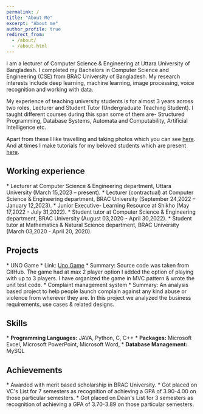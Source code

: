 ```yaml
---
permalink: /
title: "About Me"
excerpt: "About me"
author_profile: true
redirect_from: 
  - /about/
  - /about.html
---
```



I am a lecturer of Computer Science & Engineering at Uttara University of Bangladesh. I completed my Bachelors in Computer Science and Engineering (CSE) from BRAC 
University of Bangladesh. My research interests include deep learning, machine learning, image processing, voice recognition and working with data. 

My experience of teaching university students is for almost 3 years across two roles, Lecturer and Student Tutor (Undergraduate Teaching Student). I taught different 
courses during this span some of them are- Structured Programming, Database Systems, Automata and Computability, Artificial Intelligence etc.

Apart from these I like travelling and taking photos which you can see <a href="https://www.instagram.com/hussainmuhammadakif/">here</a>. And at times I make tutorials for my beloved students which are present <a href="https://www.youtube.com/@akifhussain9680/videos">here</a>. 


<h2>Working experience</h2>
* Lecturer at Computer Science & Engineering department, Uttara University (March 15,2023 – present).
* Lecturer (contractual) at Computer Science & Engineering department, BRAC University (September 24,2022 – January 12,2023).
* Junior Executive- Learning Resource at Shikho (May 17,2022 - July 31,2022).
* Student tutor at Computer Science & Engineering department, BRAC University (August 03,2020 - April 30,2022).
* Student tutor at Mathematics & Natural Science department, BRAC University (March 03,2020 - April 20, 2020).

<h2>Projects</h2>
* UNO Game
  * Link: <a href="https://github.com/hussainmdakif/18101073_CSE470_Project">Uno Game</a> 
  * Summary: Source code was taken from GitHub. The game had at max 2 player option I added the option of playing with up to 3 players. I have organized the game in MVC 
pattern & wrote the unit test code.
* Complaint management system
  * Summary: An analysis based project to help people launch complain against any kind abuse or violence from wherever they are. In this project we analyzed the business 
requirements, use cases & related designs.

<h2>Skills</h2>
* <strong>Programming Languages:</strong> JAVA, Python, C, C++
* <strong>Packages:</strong> Microsoft Excel, Microsoft PowerPoint, Microsoft Word, 
* <strong>Database Management:</strong> MySQL

<h2>Achievements</h2>
* Awarded with merit based scholarship in BRAC University.
* Got placed on VC's List for 7 semesters as recognition of achieving a GPA of 3.90-4.00 on those particular semesters.
* Got placed on Dean's List for 3 semesters as recognition of achieving a GPA of 3.70-3.89 on those particular semesters.